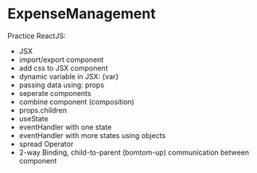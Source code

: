 # ExpenseManagement
Practice ReactJS:

- JSX
- import/export component 
- add css to JSX component
- dynamic variable in JSX: {var}
- passing data using: props
- seperate components
- combine component (composition)
- props.children
- useState
- eventHandler with one state
- eventHandler with more states using objects
- spread Operator
- 2-way Binding, child-to-parent (bomtom-up) communication between component

